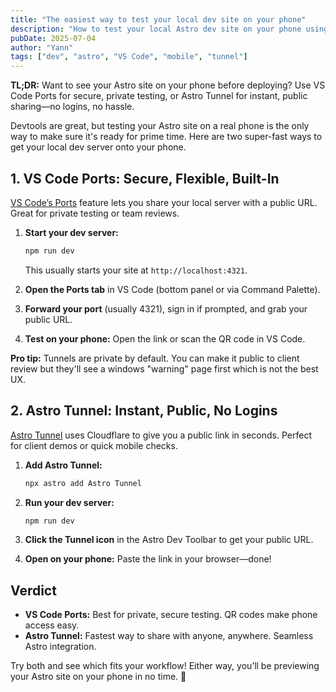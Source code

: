 ```yaml
---
title: "The easiest way to test your local dev site on your phone"
description: "How to test your local Astro dev site on your phone using VS Code Ports or Astro Tunnel for fast testing and client reviews."
pubDate: 2025-07-04
author: "Yann"
tags: ["dev", "astro", "VS Code", "mobile", "tunnel"]
---
```


**TL;DR:** Want to see your Astro site on your phone before deploying? Use VS Code Ports for secure, private testing, or Astro Tunnel for instant, public sharing—no logins, no hassle.

Devtools are great, but testing your Astro site on a real phone is the only way to make sure it's ready for prime time. Here are two super-fast ways to get your local dev server onto your phone.

## 1. VS Code Ports: Secure, Flexible, Built-In

[VS Code’s Ports](https://code.visualstudio.com/docs/debugtest/port-forwarding) feature lets you share your local server with a public URL. Great for private testing or team reviews.

1. **Start your dev server:**

   ```bash
   npm run dev
   ```

   This usually starts your site at `http://localhost:4321`.

2. **Open the Ports tab** in VS Code (bottom panel or via Command Palette).
3. **Forward your port** (usually 4321), sign in if prompted, and grab your public URL.
4. **Test on your phone:** Open the link or scan the QR code in VS Code.

**Pro tip:** Tunnels are private by default. You can make it public to client review but they'll see a windows "warning" page first which is not the best UX.

## 2. Astro Tunnel: Instant, Public, No Logins

[Astro Tunnel](https://github.com/morinokami/astro-tunnel) uses Cloudflare to give you a public link in seconds. Perfect for client demos or quick mobile checks.

1. **Add Astro Tunnel:**

   ```bash
   npx astro add Astro Tunnel
   ```

2. **Run your dev server:**

   ```bash
   npm run dev
   ```

3. **Click the Tunnel icon** in the Astro Dev Toolbar to get your public URL.
4. **Open on your phone:** Paste the link in your browser—done!

## Verdict

- **VS Code Ports:** Best for private, secure testing. QR codes make phone access easy.
- **Astro Tunnel:** Fastest way to share with anyone, anywhere. Seamless Astro integration.

Try both and see which fits your workflow! Either way, you’ll be previewing your Astro site on your phone in no time. 🚀
